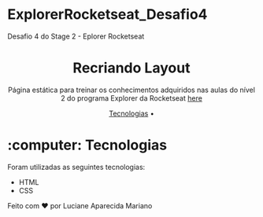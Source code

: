 # ExplorerRocketseat_Desafio4
Desafio 4 do Stage 2 - Eplorer Rocketseat

<h1 align="center">Recriando Layout</h1>


<p align="center">Página estática para treinar os conhecimentos adquiridos nas aulas do nível 2 do programa Explorer da Rocketseat <a href="https://github.com/lucianeaparecidamariano/ExplorerRocketseat_Desafio2">here</a></p>

<p align="center">
 <a href="#technologies">Tecnologias</a> •
</p>

<h1 id="technologies">:computer: Tecnologias</h1>

<p>Foram utilizadas as seguintes tecnologias:</p>

- HTML
- CSS



Feito com :heart: por Luciane Aparecida Mariano
